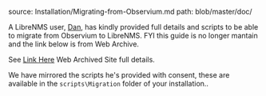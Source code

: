 source: Installation/Migrating-from-Observium.md
path: blob/master/doc/

A LibreNMS user, [Dan](https://twitter.com/thedanbrown), has kindly provided full details and scripts to be able to migrate from Observium to LibreNMS. FYI this guide is no longer mantain and the link below is from Web Archive.

See [Link Here](https://web.archive.org/web/20180815212723/https://vlan50.com/2015/04/17/migrating-from-observium-to-librenms/) Web Archived Site full details.

We have mirrored the scripts he's provided with consent, these are available in the `scripts\Migration` folder of your installation..
